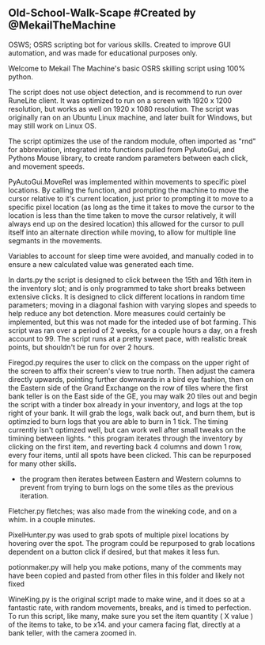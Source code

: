 ## Old-School-Walk-Scape #Created by @MekailTheMachine
OSWS; OSRS scripting bot for various skills. Created to improve GUI automation, and was made for educational purposes only.

Welcome to Mekail The Machine's basic OSRS skilling script using 100% python.

The script does not use object detection, and is recommend to run over RuneLite client. It was optimized to run on a screen
with 1920 x 1200 resolution, but works as well on 1920 x 1080 resolution.
The script was originally ran on an Ubuntu Linux machine, and later built for Windows, but may still work on Linux OS.

The script optimizes the use of the random module, often imported as "rnd" for abbreviation, integrated into functions
pulled from PyAutoGui, and Pythons Mouse library, to create random parameters between each click, and movement speeds.

PyAutoGui.MoveRel was implemented within movements to specific pixel locations. By calling the function, and prompting the machine to
move the cursor relative to it's current location, just prior to prompting it to move to a specific pixel location (as long as the time it takes to
move the cursor to the location is less than the time taken to move the cursor relatively, it will always end up on the desired location) 
this allowed for the cursor to pull itself into an alternate direction while moving, to allow for multiple line segmants in the movements.

Variables to account for sleep time were avoided, and manually coded in to ensure a new calculated  value was generated each time.

In darts.py the script is designed to click between the 15th and 16th item in the inventory slot; and is only programmed to take
short breaks between extensive clicks. It is designed to click different locations in random time parameters; moving in a diagonal fashion
with varying slopes and speeds to help reduce any bot detenction. More measures could certainly be implemented, but this was not made
for the inteded use of bot farming. This script was ran over a period of 2 weeks, for a couple hours a day, on a fresh account to 99.
The script runs at a pretty sweet pace, with realistic break points, but shouldn't be run for over 2 hours.

Firegod.py requires the user to click on the compass on the upper right of the screen to affix their screen's view to true north.
Then adjust the camera directly upwards, pointing further downwards in a bird eye fashion, then on the Eastern side of the Grand Exchange
on the row of tiles where the first bank teller is on the East side of the GE, you may walk 20 tiles out and begin the script with a tinder box
already in your inventory, and logs at the top right of your bank. It will grab the logs, walk back out, and burn them, but is optimzied to burn
logs that you are able to burn in 1 tick. The timing  currently isn't optimzed well, but can work well after small tweaks on the timining between lights.
^
this program iterates through the inventory by clicking on the first item, and reverting back 4 columns and down 1 row, every four items, until 
all spots have been clicked. This can be repurposed for many other skills. 
- the program then iterates between Eastern and Western columns to prevent from trying to burn logs on the some tiles as the previous iteration.

Fletcher.py fletches; was also made from the wineking code, and on a whim. in a couple minutes.

PixelHunter.py was used to grab spots of multiple pixel locations by hovering over the spot. The program could be 
repurposed to grab locations dependent on a button click if desired, but that makes it less fun.

potionmaker.py will help you make potions, many of the comments may have been copied and pasted from other files in this folder
and likely not fixed

WineKing.py is the original script made to make wine, and it does so at a fantastic rate, with random movements, breaks, and is timed to perfection.
To run this script, like many, make sure you set the item quantity ( X value ) of the items to take, to be x14. and your camera facing flat,
directly at a bank teller,  with the camera zoomed in. 
